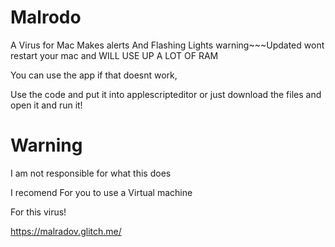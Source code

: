 # Malrodo
A Virus for Mac Makes alerts And Flashing Lights warning~~~Updated wont restart your mac and WILL USE UP A LOT OF RAM

You can use the app if that doesnt work,

Use the code and put it into applescripteditor or just download the files and open it and run it!


# Warning

I am not responsible for what this does

I recomend For you to use a Virtual machine

For this virus!

https://malradov.glitch.me/

